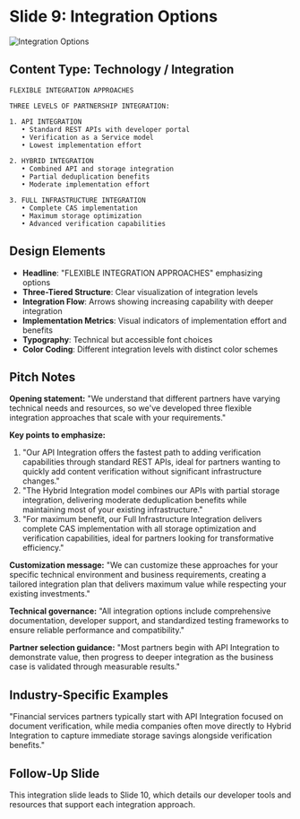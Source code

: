 # Slide 9: Integration Options

![Integration Options](../images/slide9.png)

## Content Type: Technology / Integration

```
FLEXIBLE INTEGRATION APPROACHES

THREE LEVELS OF PARTNERSHIP INTEGRATION:

1. API INTEGRATION
   • Standard REST APIs with developer portal
   • Verification as a Service model
   • Lowest implementation effort

2. HYBRID INTEGRATION
   • Combined API and storage integration
   • Partial deduplication benefits
   • Moderate implementation effort

3. FULL INFRASTRUCTURE INTEGRATION
   • Complete CAS implementation
   • Maximum storage optimization
   • Advanced verification capabilities
```

## Design Elements

- **Headline**: "FLEXIBLE INTEGRATION APPROACHES" emphasizing options
- **Three-Tiered Structure**: Clear visualization of integration levels
- **Integration Flow**: Arrows showing increasing capability with deeper integration
- **Implementation Metrics**: Visual indicators of implementation effort and benefits
- **Typography**: Technical but accessible font choices
- **Color Coding**: Different integration levels with distinct color schemes

## Pitch Notes

**Opening statement:**
"We understand that different partners have varying technical needs and resources, so we've developed three flexible integration approaches that scale with your requirements."

**Key points to emphasize:**
1. "Our API Integration offers the fastest path to adding verification capabilities through standard REST APIs, ideal for partners wanting to quickly add content verification without significant infrastructure changes."
2. "The Hybrid Integration model combines our APIs with partial storage integration, delivering moderate deduplication benefits while maintaining most of your existing infrastructure."
3. "For maximum benefit, our Full Infrastructure Integration delivers complete CAS implementation with all storage optimization and verification capabilities, ideal for partners looking for transformative efficiency."

**Customization message:**
"We can customize these approaches for your specific technical environment and business requirements, creating a tailored integration plan that delivers maximum value while respecting your existing investments."

**Technical governance:**
"All integration options include comprehensive documentation, developer support, and standardized testing frameworks to ensure reliable performance and compatibility."

**Partner selection guidance:**
"Most partners begin with API Integration to demonstrate value, then progress to deeper integration as the business case is validated through measurable results."

## Industry-Specific Examples

"Financial services partners typically start with API Integration focused on document verification, while media companies often move directly to Hybrid Integration to capture immediate storage savings alongside verification benefits."

## Follow-Up Slide

This integration slide leads to Slide 10, which details our developer tools and resources that support each integration approach.